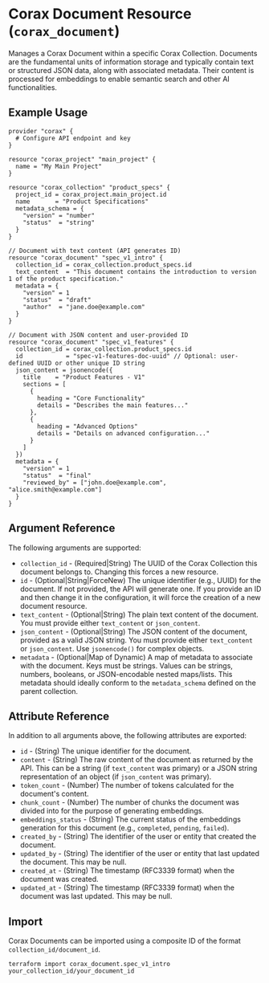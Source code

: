 # Corax Document Resource (`corax_document`)

Manages a Corax Document within a specific Corax Collection. Documents are the fundamental units of information storage and typically contain text or structured JSON data, along with associated metadata. Their content is processed for embeddings to enable semantic search and other AI functionalities.

## Example Usage

```hcl
provider "corax" {
  # Configure API endpoint and key
}

resource "corax_project" "main_project" {
  name = "My Main Project"
}

resource "corax_collection" "product_specs" {
  project_id = corax_project.main_project.id
  name       = "Product Specifications"
  metadata_schema = {
    "version" = "number"
    "status"  = "string"
  }
}

// Document with text content (API generates ID)
resource "corax_document" "spec_v1_intro" {
  collection_id = corax_collection.product_specs.id
  text_content  = "This document contains the introduction to version 1 of the product specification."
  metadata = {
    "version" = 1
    "status"  = "draft"
    "author"  = "jane.doe@example.com"
  }
}

// Document with JSON content and user-provided ID
resource "corax_document" "spec_v1_features" {
  collection_id = corax_collection.product_specs.id
  id            = "spec-v1-features-doc-uuid" // Optional: user-defined UUID or other unique ID string
  json_content = jsonencode({
    title    = "Product Features - V1"
    sections = [
      {
        heading = "Core Functionality"
        details = "Describes the main features..."
      },
      {
        heading = "Advanced Options"
        details = "Details on advanced configuration..."
      }
    ]
  })
  metadata = {
    "version" = 1
    "status"  = "final"
    "reviewed_by" = ["john.doe@example.com", "alice.smith@example.com"]
  }
}
```

## Argument Reference

The following arguments are supported:

- `collection_id` - (Required|String) The UUID of the Corax Collection this document belongs to. Changing this forces a new resource.
- `id` - (Optional|String|ForceNew) The unique identifier (e.g., UUID) for the document. If not provided, the API will generate one. If you provide an ID and then change it in the configuration, it will force the creation of a new document resource.
- `text_content` - (Optional|String) The plain text content of the document. You must provide either `text_content` or `json_content`.
- `json_content` - (Optional|String) The JSON content of the document, provided as a valid JSON string. You must provide either `text_content` or `json_content`. Use `jsonencode()` for complex objects.
- `metadata` - (Optional|Map of Dynamic) A map of metadata to associate with the document. Keys must be strings. Values can be strings, numbers, booleans, or JSON-encodable nested maps/lists. This metadata should ideally conform to the `metadata_schema` defined on the parent collection.

## Attribute Reference

In addition to all arguments above, the following attributes are exported:

- `id` - (String) The unique identifier for the document.
- `content` - (String) The raw content of the document as returned by the API. This can be a string (if `text_content` was primary) or a JSON string representation of an object (if `json_content` was primary).
- `token_count` - (Number) The number of tokens calculated for the document's content.
- `chunk_count` - (Number) The number of chunks the document was divided into for the purpose of generating embeddings.
- `embeddings_status` - (String) The current status of the embeddings generation for this document (e.g., `completed`, `pending`, `failed`).
- `created_by` - (String) The identifier of the user or entity that created the document.
- `updated_by` - (String) The identifier of the user or entity that last updated the document. This may be null.
- `created_at` - (String) The timestamp (RFC3339 format) when the document was created.
- `updated_at` - (String) The timestamp (RFC3339 format) when the document was last updated. This may be null.

## Import

Corax Documents can be imported using a composite ID of the format `collection_id/document_id`.

```shell
terraform import corax_document.spec_v1_intro your_collection_id/your_document_id
```
